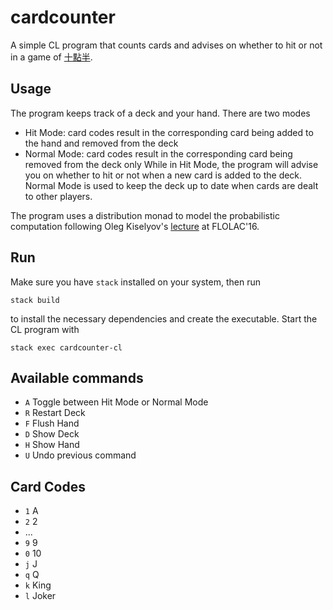 # cardcounter
A simple CL program that counts cards and advises on whether to hit or not in a game of
[十點半](https://zh.wikipedia.org/wiki/十點半).

## Usage
The program keeps track of a deck and your hand. There are two modes
  - Hit Mode: card codes result in the corresponding card being added to the hand and removed from the deck
  - Normal Mode: card codes result in the corresponding card being removed from the deck only
While in Hit Mode, the program will advise you on whether to hit or not when a new card is added to the deck.
Normal Mode is used to keep the deck up to date when cards are dealt to other players.  

The program uses a distribution monad to model the probabilistic computation following Oleg Kiselyov's
[lecture](http://flolac.iis.sinica.edu.tw/flolac16/special.html) at FLOLAC'16.

## Run
Make sure you have `stack` installed on your system, then run

    stack build

to install the necessary dependencies and create the executable. Start the CL program with

    stack exec cardcounter-cl

## Available commands
  - `A` Toggle between Hit Mode or Normal Mode
  - `R` Restart Deck
  - `F` Flush Hand
  - `D` Show Deck
  - `H` Show Hand
  - `U` Undo previous command

## Card Codes
  - `1` A
  - `2` 2
  - ...
  - `9` 9
  - `0` 10
  - `j` J
  - `q` Q
  - `k` King
  - `l` Joker
